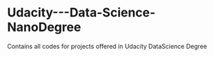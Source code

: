 # Udacity---Data-Science-NanoDegree
Contains all codes for projects offered in Udacity DataScience Degree
